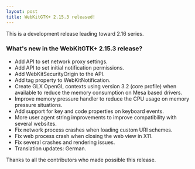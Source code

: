 ```yaml
---
layout: post
title: WebKitGTK+ 2.15.3 released!
---
```


This is a development release leading toward 2.16 series.

### What's new in the WebKitGTK+ 2.15.3 release?

 - Add API to set network proxy settings.
 - Add API to set initial notification permissions.
 - Add WebKitSecurityOrigin to the API.
 - Add tag property to WebKitNotification.
 - Create GLX OpenGL contexts using version 3.2 (core profile) when available to reduce the memory
   consumption on Mesa based drivers.
 - Improve memory pressure handler to reduce the CPU usage on memory pressure situations.
 - Add support for key and code properties on keyboard events.
 - More user agent string improvements to improve compatibility with several websites.
 - Fix network process crashes when loading custom URI schemes.
 - Fix web process crash when closing the web view in X11.
 - Fix several crashes and rendering issues.
 - Translation updates: German.

Thanks to all the contributors who made possible this release.
